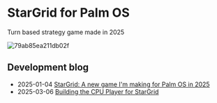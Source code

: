 # StarGrid for Palm OS
Turn based strategy game made in 2025

![79ab85ea211db02f](https://github.com/user-attachments/assets/45fcdce7-223f-4959-ba1b-c158582dbfd4)

## Development blog
- 2025-01-04 [StarGrid: A new game I'm making for Palm OS in 2025](https://quarters.captaintouch.com/blog/posts/2025-01-04-stargrid-a-new-game-im-making-for-palm-os-in-2025.html)
- 2025-03-06 [Building the CPU Player for StarGrid](https://quarters.captaintouch.com/blog/posts/2025-03-06-building-the-cpu-player-for-stargrid.html)
